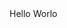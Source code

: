 <!DOCTYPE html>
<html>
  <head>
    <meta charset="UTF-8"/>
    <title></title>
    </html>
  <body>
    Hello Worlo
  </body>
</html>

